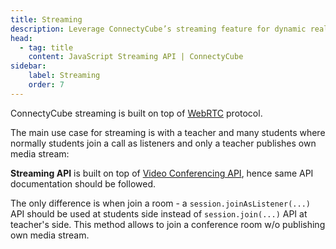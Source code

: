 ```yaml
---
title: Streaming
description: Leverage ConnectyCube’s streaming feature for dynamic real-time interactions in Web app. Ideal for interactive sessions, such as teachers broadcasting to multiple students.
head:
  - tag: title
    content: JavaScript Streaming API | ConnectyCube
sidebar: 
    label: Streaming
    order: 7
---
```


ConnectyCube streaming is built on top of [WebRTC](https://webrtc.org/) protocol.

The main use case for streaming is with a teacher and many students where normally students join a call as listeners and only a teacher publishes own media stream:

**Streaming API** is built on top of [Video Conferencing API](/js/videocalling-conference), hence same API documentation should be followed.

The only difference is when join a room - a `session.joinAsListener(...)` API should be used at students side instead of `session.join(...)` API at teacher's side. This method allows to join a conference room w/o publishing own media stream.
